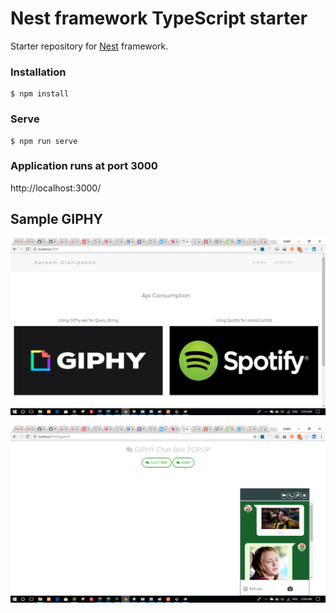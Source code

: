 # Nest framework TypeScript starter

Starter repository for [Nest](https://github.com/kamilmysliwiec/nest) framework.

### Installation

```
$ npm install
```

### Serve

```
$ npm run serve
```
### Application runs at port 3000

http://localhost:3000/

## Sample GIPHY

![Alt text](src/app/public/img/landing.png?raw=true "Home TEST API")


![Alt text](src/app/public/img/giphy-sample.png?raw=true "GIPHY SAMPLE API")